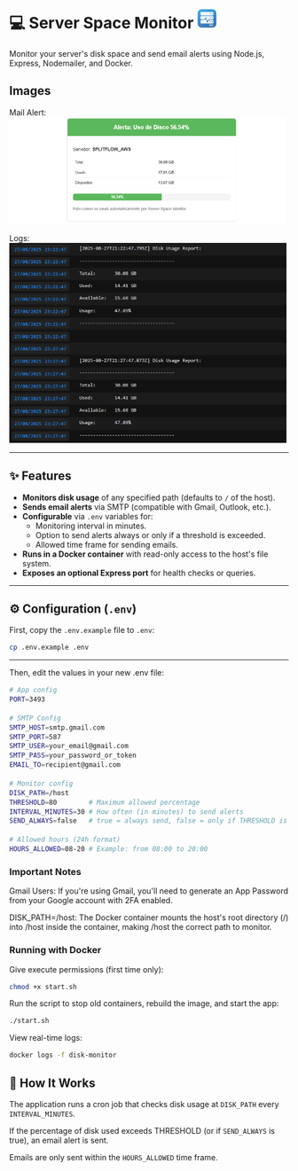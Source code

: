 # 💻 Server Space Monitor <img src="./readme-assets/logo.png" alt="Logo" width="35"/>

Monitor your server's disk space and send email alerts using Node.js, Express, Nodemailer, and Docker.

## Images
Mail Alert:  
<img src="./readme-assets/mail-screenshot.png" alt="Mail Alert" width="500"/>


Logs:  
<img src="./readme-assets/logs-screenshot.png" alt="Dashboard" width="500"/>

---

## ✨ Features

* **Monitors disk usage** of any specified path (defaults to `/` of the host).
* **Sends email alerts** via SMTP (compatible with Gmail, Outlook, etc.).
* **Configurable** via `.env` variables for:
    * Monitoring interval in minutes.
    * Option to send alerts always or only if a threshold is exceeded.
    * Allowed time frame for sending emails.
* **Runs in a Docker container** with read-only access to the host's file system.
* **Exposes an optional Express port** for health checks or queries.

---
## ⚙️ Configuration (`.env`)

First, copy the `.env.example` file to `.env`:

```bash
cp .env.example .env
```
---

Then, edit the values in your new .env file:

```bash
# App config
PORT=3493

# SMTP Config
SMTP_HOST=smtp.gmail.com
SMTP_PORT=587
SMTP_USER=your_email@gmail.com
SMTP_PASS=your_password_or_token
EMAIL_TO=recipient@gmail.com

# Monitor config
DISK_PATH=/host
THRESHOLD=80        # Maximum allowed percentage
INTERVAL_MINUTES=30 # How often (in minutes) to send alerts
SEND_ALWAYS=false   # true = always send, false = only if THRESHOLD is exceeded

# Allowed hours (24h format)
HOURS_ALLOWED=08-20 # Example: from 08:00 to 20:00
```

### Important Notes
Gmail Users: If you're using Gmail, you'll need to generate an App Password from your Google account with 2FA enabled.

DISK_PATH=/host: The Docker container mounts the host's root directory (/) into /host inside the container, making /host the correct path to monitor.

### Running with Docker

Give execute permissions (first time only):
```bash
chmod +x start.sh
```

Run the script to stop old containers, rebuild the image, and start the app:
```bash
./start.sh
```

View real-time logs:

```Bash
docker logs -f disk-monitor
```

## 🚀 How It Works
The application runs a cron job that checks disk usage at ``DISK_PATH`` every `INTERVAL_MINUTES`.

If the percentage of disk used exceeds THRESHOLD (or if ``SEND_ALWAYS`` is true), an email alert is sent.

Emails are only sent within the ``HOURS_ALLOWED`` time frame.
